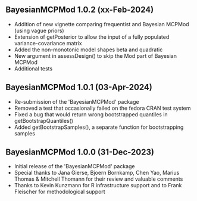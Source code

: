 ## BayesianMCPMod 1.0.2 (xx-Feb-2024)

- Addition of new vignette comparing frequentist and Bayesian MCPMod (using vague priors) 
- Extension of getPosterior to allow the input of a fully populated variance-covariance matrix
- Added the non-monotonic model shapes beta and quadratic
- New argument in assessDesign() to skip the Mod part of Bayesian MCPMod
- Additional tests 

## BayesianMCPMod 1.0.1 (03-Apr-2024)

- Re-submission of the 'BayesianMCPMod' package
- Removed a test that occasionally failed on the fedora CRAN test system
- Fixed a bug that would return wrong bootstrapped quantiles in getBootstrapQuantiles()
- Added getBootstrapSamples(), a separate function for bootstrapping samples

## BayesianMCPMod 1.0.0 (31-Dec-2023)

- Initial release of the 'BayesianMCPMod' package
- Special thanks to Jana Gierse, Bjoern Bornkamp, Chen Yao, Marius Thomas & Mitchell Thomann for their review and valuable comments
- Thanks to Kevin Kunzmann for R infrastructure support and to Frank Fleischer for methodological support